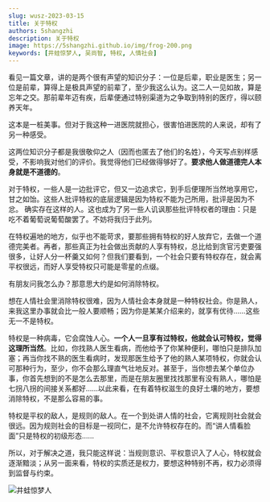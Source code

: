 ```yaml
---
slug: wusz-2023-03-15
title: 关于特权
authors: 5shangzhi
description: 关于特权
image: https://5shangzhi.github.io/img/frog-200.png
keywords: [井蛙惊梦人, 吴尚智, 特权, 人情社会]
---
```


看见一篇文章，讲的是两个很有声望的知识分子：一位是后辈，职业是医生；另一位是前辈，算得上是极具声望的前辈了，至少我这么认为。这二人一见如故，算是忘年之交。那前辈年迈有疾，后辈便通过特别渠道为之争取到特别的医疗，得以颐养天年。

这本是一桩美事。但对于我这种一进医院就担心，很害怕进医院的人来说，却有了另一种感受。

这两位知识分子都是我很敬仰之人（因而也匿去了他们的名姓），今天写点别样感受，不影响我对他们的评价。我觉得他们已经做得够好了。**要求他人做道德完人本身就是不道德的**。

对于特权，一些人是一边批评它，但又一边追求它，到手后便理所当然地享用它，甘之如饴。这些人批评特权的底层逻辑是因为特权不能为己所用，批评是因为不忿。 确实存在这样的人。这也成为了另一些人讥讽那些批评特权者的理由：只是吃不着葡萄说葡萄酸罢了。不妨将我归于此列。

在特权遍地的地方，似乎也不能苛求，要那些拥有特权的好人放弃它，去做一个道德完美者。再者，那些真正为社会做出贡献的人享有特权，总比给到贪官污吏要强很多，让好人分一杯羹又如何？但我们要看到，一个社会只要有特权存在，就会离平权很远，而好人享受特权只可能是零星的点缀。

有朋友问我怎么办？那意思大约是如何消除特权。

想在人情社会里消除特权很难，因为人情社会本身就是一种特权社会。你是熟人，来我这里办事就会比一般人要顺畅；因为你是某某介绍来的，就享有优待……这些无一不是特权。

特权是一种病毒，它会腐蚀人心。**一个人一旦享有过特权，他就会认可特权，觉得这理所当然**。比如，你找熟人医生看病，而他给予了你某种便利，哪怕只是排队加塞；再当你找不熟的医生看病时，发现那医生给予了他的熟人某项特权，你就会认可那种行为，至少，你不会那么理直气壮地反对。甚至于，当你想去某个单位办事，你首先想到的不是怎么去那里，而是在朋友圈里找找那里有没有熟人，哪怕是七拐八拐的间接关系都好……以此来看，在有着特权滋生的良好土壤的地方，要想消除特权，不是那么容易的事。

特权是平权的敌人，是规则的敌人。在一个到处讲人情的社会，它离规则社会就会很远。因为规则社会的目标是一视同仁，是不允许特权存在的。而“讲人情看脸面”只是特权的初级形态……

所以，对于解决之道，我只能这样说：当规则意识、平权意识入了人心，特权就会逐渐黯淡；从另一面来看，特权的实质还是权力，要想这种特别不再，权力必须得到监督与约束。

![井蛙惊梦人](https://5shangzhi.github.io/img/frog.jpeg)
